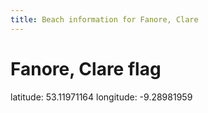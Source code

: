 ```yaml
---
title: Beach information for Fanore, Clare
---
```

# Fanore, Clare <span class="material-icons blue-flag">flag</span>

<div class="location-info">latitude: 53.11971164 longitude: -9.28981959</div>
<div></div>